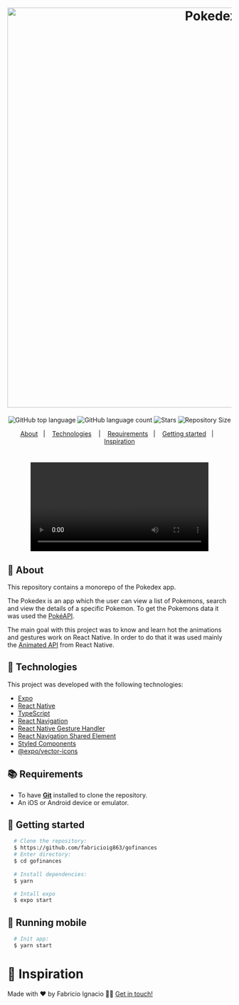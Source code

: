<h1 align="center">
  <img alt="Pokedex" src="https://ik.imagekit.io/sxuezpnjxnfe/Gofinances_sZL2yr291.jpg?ik-sdk-version=javascript-1.4.3&updatedAt=1646350783109" width="900px" />
</h1>

<p align="center">
  <img alt="GitHub top language" src="https://img.shields.io/github/languages/top/MatheusPires99/pokedex">
  <img alt="GitHub language count" src="https://img.shields.io/github/languages/count/MatheusPires99/pokedex">
  <img alt="Stars" src="https://img.shields.io/github/stars/MatheusPires99/pokedex">
  <img alt="Repository Size" src="https://img.shields.io/github/repo-size/MatheusPires99/pokedex">
</p>

<p align="center">
  <a href="#page_with_curl-about">About</a>&nbsp;&nbsp;&nbsp;|&nbsp;&nbsp;&nbsp;
  <a href="#hammer-technologies">Technologies</a>
  &nbsp;&nbsp;&nbsp;|&nbsp;&nbsp;&nbsp;
  <a href="#books-requirements">Requirements</a>&nbsp;&nbsp;&nbsp;|&nbsp;&nbsp;&nbsp;
  <a href="#rocket-getting-started">Getting started</a>&nbsp;&nbsp;&nbsp;|&nbsp;&nbsp;&nbsp;
  <a href="#thought_balloon-inspiration">Inspiration</a>
</p>

<h1 align="center">
  <video alt="Home" autoplay loop src="https://res.cloudinary.com/fabricioig863/video/upload/v1646351237/20220303_204543_ulldzp.mp4" width="400px" />
</h1>

## :page_with_curl: About
This repository contains a monorepo of the Pokedex app.

The Pokedex is an app which the user can view a list of Pokemons, search and view the details of a specific Pokemon. To get the Pokemons data it was used the [PokéAPI](https://pokeapi.co/).

The main goal with this project was to know and learn hot the animations and gestures work on React Native. In order to do that it was used mainly the [Animated API](https://reactnative.dev/docs/animated) from React Native.

## :hammer: Technologies

This project was developed with the following technologies:

- [Expo](https://expo.io/)
- [React Native](https://reactnative.dev/)
- [TypeScript](https://www.typescriptlang.org/)
- [React Navigation](https://reactnavigation.org/)
- [React Native Gesture Handler](https://kmagiera.github.io/react-native-gesture-handler/)
- [React Navigation Shared Element](https://github.com/IjzerenHein/react-navigation-shared-element)
- [Styled Components](https://styled-components.com/)
- [@expo/vector-icons](https://docs.expo.io/guides/icons/)

## :books: Requirements
- To have [**Git**](https://git-scm.com/) installed to clone the repository.
- An iOS or Android device or emulator.

## :rocket: Getting started
``` bash
  # Clone the repository:
  $ https://github.com/fabricioig863/gofinances
  # Enter directory:
  $ cd gofinances
  
  # Install dependencies:
  $ yarn

  # Intall expo
  $ expo start
```

## :iphone: Running mobile
```bash
  # Init app:
  $ yarn start
```


# :thought_balloon: Inspiration
Made with ❤️ by Fabricio Ignacio 👋🏻 [Get in touch!](https://github.com/fabricioig863)
